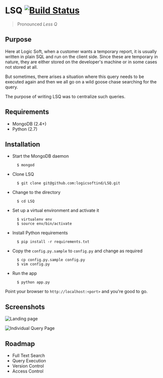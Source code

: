 # LSQ [![Build Status](https://travis-ci.org/LogicSoftInd/LSQ.svg?branch=master)](https://travis-ci.org/LogicSoftInd/LSQ)
> Pronounced _Less Q_

## Purpose

Here at Logic Soft, when a customer wants a temporary report, it is usually
written in plain SQL and run on the client side. Since these are temporary in
nature, they are either stored on the developer's machine or in some cases
not stored at all. 

But sometimes, there arises a situation where this query needs to be executed
again and then we all go on a wild goose chase searching for the query. 

The purpose of writing LSQ was to centralize such queries.

## Requirements

- MongoDB (2.4+)
- Python (2.7)

## Installation 

- Start the MongoDB daemon 

        $ mongod 

- Clone LSQ

        $ git clone git@github.com:logicsoftind/LSQ.git

- Change to the directory

        $ cd LSQ

- Set up a virtual environment and activate it

        $ virtualenv env
        $ source env/bin/activate

- Install Python requirements

        $ pip install -r requirements.txt

- Copy the `config.py.sample` to `config.py` and change as required

        $ cp config.py.sample config.py
        $ vim config.py

- Run the app

        $ python app.py

Point your browser to `http://localhost:<port>` and you're good
to go.

## Screenshots

![Landing page](http://i.imgur.com/VBFa3Wd.png)

![Individual Query Page](http://i.imgur.com/XSK11t1.png)

## Roadmap

* Full Text Search
* Query Execution
* Version Control
* Access Control
